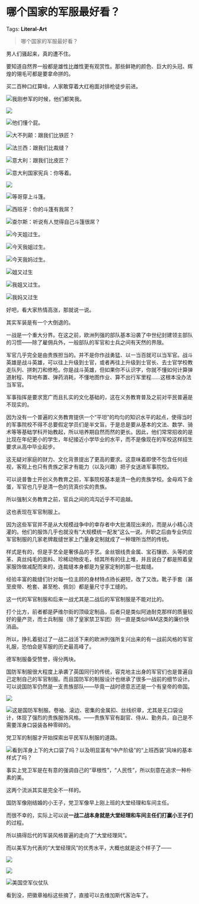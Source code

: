 # 哪个国家的军服最好看？

Tags: **Literal-Art**

> 哪个国家的军服最好看？

男人们骚起来，真的遭不住。

要知道自然界一般都是雄性比雌性更有观赏性。那些鲜艳的颜色、巨大的头冠、辉煌的翎毛可都是要拿命拼的。

买二百种口红算啥，人家敢穿着大红袍面对排枪徒步前进。

  


![](https://pic4.zhimg.com/50/v2-a51707cabcdcb4be715e769845de44dd_hd.jpg?source=1940ef5c)我刚参军的时候，他们都笑我。

![](https://pic2.zhimg.com/50/v2-c716a6e8bd4fd4100b2cbc300bd6fe09_hd.jpg?source=1940ef5c)  


![](https://pic1.zhimg.com/50/v2-9928c6c797d21fa6e5429172e5aaacc0_hd.jpg?source=1940ef5c)他们懂个屁。

  


![](https://pic2.zhimg.com/50/v2-40746b546702ff44c4642e331e344b44_hd.jpg?source=1940ef5c)大不列颠：跟我们比铁匠？

  


![](https://pic4.zhimg.com/50/v2-d6027598f1004780fa9dd2a678372691_hd.jpg?source=1940ef5c)法兰西：跟我们比裁缝？

  


![](https://pic2.zhimg.com/50/v2-8a0d449083adc313bcfdb8cec182206c_hd.jpg?source=1940ef5c)意大利：跟我们比皮匠？

  


![](https://pic3.zhimg.com/50/v2-03eb2f77077eb9b76c53a637bc127219_hd.jpg?source=1940ef5c)意大利国家宪兵：你等着。

  


![](https://pic4.zhimg.com/50/v2-a06e093d20266db8cdf0a427195eee2d_hd.jpg?source=1940ef5c)  


![](https://pic2.zhimg.com/50/v2-bf64fff7f0fb9218f7798a8877366bb7_hd.jpg?source=1940ef5c)等哥穿上斗篷。

  


![](https://pic2.zhimg.com/50/v2-d56d1b58674abdd71bef8ecc62bd8c17_hd.jpg?source=1940ef5c)西班牙：你的斗篷有我屌？

  


![](https://pic4.zhimg.com/50/v2-65871022c3757ea577a066b8721aa169_hd.jpg?source=1940ef5c)查尔斯：听说有人觉得自己斗篷很屌？

  


  


![](https://pic1.zhimg.com/50/v2-3e71ee8985e9249cc30fb3ddb3528d76_hd.jpg?source=1940ef5c)今天姐过生。

  


![](https://pic4.zhimg.com/50/v2-d469114d8f64fa0b0cba40fcaadecba4_hd.jpg?source=1940ef5c)今天我姐过生。

  


![](https://pic4.zhimg.com/50/v2-5f8bc42e6ed0cc7ceb1382e8337fea73_hd.jpg?source=1940ef5c)今天我妈过生。

  


![](https://pic1.zhimg.com/50/v2-9843b69fd859794f52d77b4cf0c0291c_hd.jpg?source=1940ef5c)姐又过生

![](https://pic1.zhimg.com/50/v2-cddcf482690151fc94e71e51651d40d8_hd.jpg?source=1940ef5c)我姐又过生。

  


![](https://pic4.zhimg.com/50/v2-21c17d0bfccf4309abcee43999d33986_hd.jpg?source=1940ef5c)我妈又过生

  


好吧，看大家热情高涨，那就说一说。

其实军装是有一个大倒退的。

一战是一个重大分界。在这之前，欧洲列强的部队基本沿袭了中世纪封建领主部队的习惯——除了雇佣兵外，一般部队的军官和士兵之间有天然的界限。

军官几乎完全是由贵族担当的。并不是你作战勇猛、以一当百就可以当军官。战斗英雄是战斗英雄，可以往上升级到士官，或者再往上升级到士官长、去士官学校教走队列、拼刺刀和修枪。你是战斗英雄，但如果你不认识字，你就不懂如何计算弹道射程、阵地布置、弹药消耗，不懂地图作业、算不出行军里程……这根本没办法当军官。

军事指挥是要求宽广而且扎实的文化基础的，这在义务教育普及之前对平民普遍是不现实的。

因为没有一个普遍的义务教育提供一个“平坦”的均匀的知识水平的起点，使得当时的军事院校不得不总要假定学员们是半文盲。于是总是要从基本的文法、数学、骑术等等基础学科开始教起，所以培养期自然而然的更长。因此，他们常常招收的是比现在年纪更小的学生，年纪接近小学毕业的水平，而不是像现在的军校这样招生要求从高中毕业起步。

这无疑对家庭的财力、文化背景提出了更高的要求。这意味着即使不包含任何歧视，客观上也只有贵族之家才有能力（以及兴趣）把子女送进军事院校。

可以说普鲁士开创义务教育之前，军事院校基本是清一色的贵族学校。金母鸡下金蛋，军官也几乎是清一色的货真价实的贵族。

所以强制义务教育之前，官兵之间的鸿沟近乎不可逾越。

这也表现在军官制服上。

因为这些军官并不是从大规模战争中的幸存者中大批涌现出来的，而是从小精心浇灌的。他们的服饰几乎也就没有“大规模统一配发”这么一说。升职之后由专业供应军官制服的几家老牌裁缝世家上门量身定制就成了一种理所当然的传统。

样式是有的，但是手艺全是奢侈品的手艺。金丝银线贵金属、宝石镶嵌、头等的皮革、真丝纯毛的面料、珍稀动物皮毛，倾其所有的往上堆，并且说白了都是照着皇家服饰做减配而来的，连裁缝本身都是为皇家定制的那一批裁缝。

经验丰富的裁缝们针对每一位主顾的身材特点扬长避短，改了又改。靴子手套（甚至皮带、枪套、甚至枪、佩剑）都是量尺寸手工缝的。

这一代的军官制服和后来一战尤其是二战后的军官制服是不能对比的。

打个比方，前者都是萨维尔街的顶级定制品，后者只是类似阿迪耐克那样的质量较好的量产货，而士兵制服（除了皇家禁卫军团）则一直是类似H&M这类的廉价快消品。

所以，挣扎着挺过了一战二战活下来的欧洲列强所复兴出来的有一战前风格的军官礼服，恐怕会是军服的历史最高峰了。

德军制服备受赞誉，得分两块。

国防军制服很大程度上承袭了英国同行的传统，容克地主出身的军官们也是普遍自己定制自己的军官制服。而且国防军的制服设计也继承了很多一战前的细节设计。可以说国防军仍然是一支贵族部队——毕竟一战时德意志还是一个有皇帝的帝国。

![](https://pic1.zhimg.com/50/v2-8e37998e82fcd627d6689c92fb1c1d80_hd.jpg?source=1940ef5c)  


![](https://pic1.zhimg.com/50/v2-ffe47c7a589b055cd7d116e95d4c5e20_hd.jpg?source=1940ef5c)这是国防军制服。卷袖、滚边、密集的金属扣、丝线织章，尤其是无口袋设计，体现了强烈的贵族服饰风格。——贵族军官有副官、侍从、勤务兵，自己是不需要浑身口袋装各种零碎的。

  


党卫军的制服才开始探索出平民军队制服的道路。

![](https://pic4.zhimg.com/50/v2-9f31d923c50a5262fdc7ea8ca4f6baa6_hd.jpg?source=1940ef5c)看到浑身上下的大口袋了吗？以及明显富有“中产阶级”的“上班西装”风味的基本样式了吗？

事实上党卫军是在有意的强调自己的“草根性”，“人民性”，所以刻意在追求一种朴素的美。

这两个流派其实是完全不一样的。

国防军像刚结婚的小王子，党卫军像早上刚上班的大堂经理和车间主任。

而很不幸的，实际上可以说**一战二战本身就是大堂经理和车间主任们打赢小王子们**的过程。

所以搞得后代的军装风格普遍的走向了“大堂经理风”。

而以美军为代表的“大堂经理风”的优秀水平，大概也就是这个样子了——

![](https://pic1.zhimg.com/50/v2-5470f413c506692441ab4e92d2c03591_hd.jpg?source=1940ef5c)  


![](https://pic4.zhimg.com/50/v2-20b52467d170c22d5834fa02fbcbd700_hd.jpg?source=1940ef5c)  


![](https://pic2.zhimg.com/50/v2-838ab2ab3bc28a8bc7f723465ae963ad_hd.jpg?source=1940ef5c)美国空军仪仗队

看到没，把徽章袖标这些摘了，直接可以去维加斯代客泊车了。



